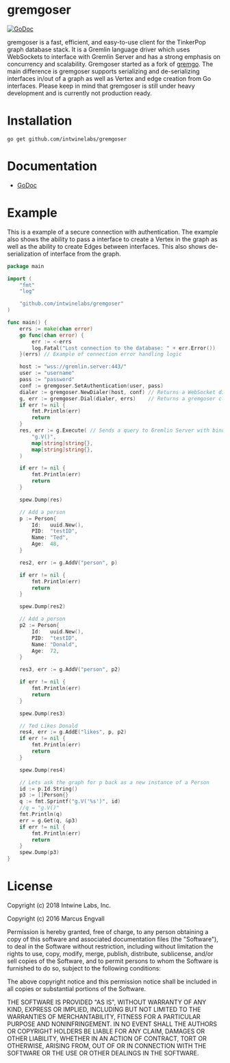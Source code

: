 # gremgoser

[![GoDoc](http://img.shields.io/badge/godoc-reference-blue.svg)](http://godoc.org/github.com/intwinelabs/gremgoser)

gremgoser is a fast, efficient, and easy-to-use client for the TinkerPop graph database stack. It is a Gremlin language driver which uses WebSockets to interface with Gremlin Server and has a strong emphasis on concurrency and scalability. Gremgoser started as a fork of [gremgo](http://github.com/qasaur/gremgo). The main difference is gremgoser supports serializing and de-serializing interfaces in/out of a graph as well as Vertex and edge creation from Go interfaces. Please keep in mind that gremgoser is still under heavy development and is currently not production ready.

Installation
==========
```
go get github.com/intwinelabs/gremgoser
```

Documentation
==========

* [GoDoc](https://godoc.org/github.com/intwinelabs/gremgoser)

Example
==========
This is a example of a secure connection with authentication.  The example also shows the ability to pass a interface to create a Vertex in the graph as well as the ability to create Edges between interfaces. This also shows de-serialization of interface from the graph.

```go
package main

import (
	"fmt"
	"log"

	"github.com/intwinelabs/gremgoser"
)

func main() {
	errs := make(chan error)
	go func(chan error) {
		err := <-errs
		log.Fatal("Lost connection to the database: " + err.Error())
	}(errs) // Example of connection error handling logic

	host := "wss://gremlin.server:443/"
	user := "username"
	pass := "password"
	conf := gremgoser.SetAuthentication(user, pass)
	dialer := gremgoser.NewDialer(host, conf) // Returns a WebSocket dialer to connect to Gremlin Server
	g, err := gremgoser.Dial(dialer, errs)    // Returns a gremgoser client to interact with
	if err != nil {
		fmt.Println(err)
		return
	}
	res, err := g.Execute( // Sends a query to Gremlin Server with bindings
		"g.V()",
		map[string]string{},
		map[string]string{},
	)

	if err != nil {
		fmt.Println(err)
		return
	}

	spew.Dump(res)

	// Add a person
	p := Person{
		Id:   uuid.New(),
		PID:  "testID",
		Name: "Ted",
		Age:  48,
	}

	res2, err := g.AddV("person", p)

	if err != nil {
		fmt.Println(err)
		return
	}

	spew.Dump(res2)

	// Add a person
	p2 := Person{
		Id:   uuid.New(),
		PID:  "testID",
		Name: "Donald",
		Age:  72,
	}

	res3, err := g.AddV("person", p2)

	if err != nil {
		fmt.Println(err)
		return
	}

	spew.Dump(res3)

	// Ted Likes Donald
	res4, err := g.AddE("likes", p, p2)
	if err != nil {
		fmt.Println(err)
		return
	}

	spew.Dump(res4)

	// Lets ask the graph for p back as a new instance of a Person
	id := p.Id.String()
	p3 := []Person{}
	q := fmt.Sprintf("g.V('%s')", id)
	//q = "g.V()"
	fmt.Println(q)
	err = g.Get(q, &p3)
	if err != nil {
		fmt.Println(err)
		return
	}
	spew.Dump(p3)
}
```

License
==========

Copyright (c) 2018 Intwine Labs, Inc.

Copyright (c) 2016 Marcus Engvall

Permission is hereby granted, free of charge, to any person obtaining a copy of this software and associated documentation files (the "Software"), to deal in the Software without restriction, including without limitation the rights to use, copy, modify, merge, publish, distribute, sublicense, and/or sell copies of the Software, and to permit persons to whom the Software is furnished to do so, subject to the following conditions:

The above copyright notice and this permission notice shall be included in all copies or substantial portions of the Software.

THE SOFTWARE IS PROVIDED "AS IS", WITHOUT WARRANTY OF ANY KIND, EXPRESS OR IMPLIED, INCLUDING BUT NOT LIMITED TO THE WARRANTIES OF MERCHANTABILITY, FITNESS FOR A PARTICULAR PURPOSE AND NONINFRINGEMENT. IN NO EVENT SHALL THE AUTHORS OR COPYRIGHT HOLDERS BE LIABLE FOR ANY CLAIM, DAMAGES OR OTHER LIABILITY, WHETHER IN AN ACTION OF CONTRACT, TORT OR OTHERWISE, ARISING FROM, OUT OF OR IN CONNECTION WITH THE SOFTWARE OR THE USE OR OTHER DEALINGS IN THE SOFTWARE.
